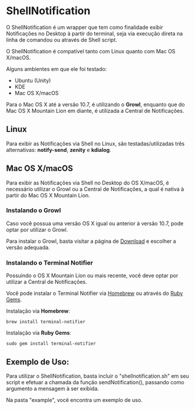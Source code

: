 # ShellNotification

O ShellNotification é um wrapper que tem como finalidade exibir Notificações no Desktop à partir do terminal, seja via execução direta na linha de comandou ou através de Shell script.

O ShellNotification é compatível tanto com Linux quanto com Mac OS X/macOS.

Alguns ambientes em que ele foi testado:
- Ubuntu (Unity)
- KDE
- Mac OS X/macOS

Para o Mac OS X até a versão 10.7, é utilizando o **Growl**, enquanto que do Mac OS X Mountain Lion em diante, é utilizada a Central de Notificações.

## Linux

Para exibir as Notificações via Shell no Linux, são testadas/utilizadas três alternativas: **notify-send**, **zenity** e **kdialog**.

## Mac OS X/macOS

Para exibir as Notificações via Shell no Desktop do OS X/macOS, é necessário utilizar o Growl ou a Central de Notificações, a qual é nativa à partir do Mac OS X Mountain Lion.


### Instalando o Growl

Caso você possua uma versão OS X igual ou anterior à versão 10.7, pode optar por utilizar o Growl.

Para instalar o Growl, basta visitar a página de <a href="https://github.com/growl/growl/tree/master/Downloads" title="Download do Growl"> Download</a> e escolher a versão adequada.


### Instalando o Terminal Notifier

Possuindo o OS X Mountain Lion ou mais recente, você deve optar por utilizar a Central de Notificações.

Você pode instalar o Terminal Notifier via [Homebrew](https://formulae.brew.sh/formula/terminal-notifier) ou através do [Ruby Gems](https://github.com/alloy/terminal-notifier/tree/master/Ruby).

Instalação via **Homebrew**:
```
brew install terminal-notifier
```

Instalação via **Ruby Gems**:
```
sudo gem install terminal-notifier
```


## Exemplo de Uso:

Para utilizar o ShellNotification, basta incluir o "shellnotification.sh" em seu script e efetuar a chamada da função sendNotification(), passando como argumento a mensagem à ser exibida.

Na pasta "example", vocë encontra um exemplo de uso.
